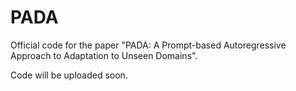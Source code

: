 # PADA
Official code for the paper "PADA: A Prompt-based Autoregressive Approach to Adaptation to Unseen Domains".

Code will be uploaded soon.
